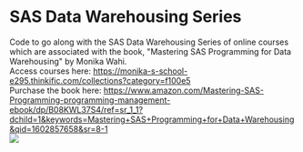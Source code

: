 # SAS Data Warehousing Series
Code to go along with the SAS Data Warehousing Series of online courses which are associated with the book, "Mastering SAS Programming for Data Warehousing" by Monika Wahi.  
Access courses here: https://monika-s-school-e295.thinkific.com/collections?category=f100e5  
Purchase the book here: https://www.amazon.com/Mastering-SAS-Programming-programming-management-ebook/dp/B08KWL37S4/ref=sr_1_1?dchild=1&keywords=Mastering+SAS+Programming+for+Data+Warehousing&qid=1602857658&sr=8-1  
![](https://images-na.ssl-images-amazon.com/images/I/517jOKfk5PL._SY445_SX342_QL70_FMwebp_.jpg) 
